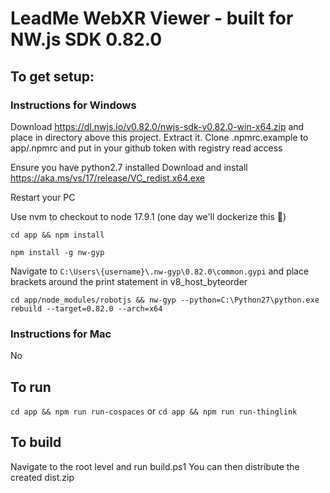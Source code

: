 # LeadMe WebXR Viewer - built for NW.js SDK 0.82.0

## To get setup:
### Instructions for Windows

Download https://dl.nwjs.io/v0.82.0/nwjs-sdk-v0.82.0-win-x64.zip and place in directory above this project. Extract it.
Clone .npmrc.example to app/.npmrc and put in your github token with registry read access

Ensure you have python2.7 installed
Download and install https://aka.ms/vs/17/release/VC_redist.x64.exe

Restart your PC

Use nvm to checkout to node 17.9.1 (one day we'll dockerize this 🤣)

`cd app && npm install`

`npm install -g nw-gyp`

Navigate to `C:\Users\{username}\.nw-gyp\0.82.0\common.gypi` and place brackets around the print statement in v8_host_byteorder

`cd app/node_modules/robotjs && nw-gyp --python=C:\Python27\python.exe rebuild --target=0.82.0 --arch=x64`

### Instructions for Mac
No

## To run
`cd app && npm run run-cospaces`
or
`cd app && npm run run-thinglink`

## To build
Navigate to the root level and run build.ps1
You can then distribute the created dist.zip